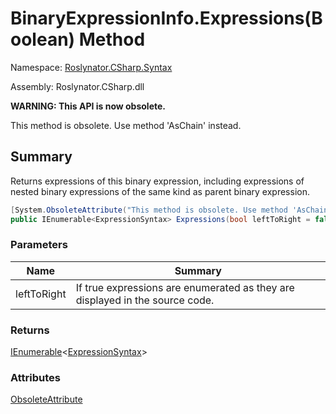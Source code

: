 # BinaryExpressionInfo\.Expressions\(Boolean\) Method

Namespace: [Roslynator.CSharp.Syntax](../../README.md)

Assembly: Roslynator\.CSharp\.dll

**WARNING: This API is now obsolete\.**

This method is obsolete\. Use method 'AsChain' instead\.

## Summary

Returns expressions of this binary expression, including expressions of nested binary expressions of the same kind as parent binary expression\.

```csharp
[System.ObsoleteAttribute("This method is obsolete. Use method 'AsChain' instead.")]
public IEnumerable<ExpressionSyntax> Expressions(bool leftToRight = false)
```

### Parameters

| Name | Summary |
| ---- | ------- |
| leftToRight | If true expressions are enumerated as they are displayed in the source code\. |

### Returns

[IEnumerable](https://docs.microsoft.com/en-us/dotnet/api/system.collections.generic.ienumerable-1)\<[ExpressionSyntax](https://docs.microsoft.com/en-us/dotnet/api/microsoft.codeanalysis.csharp.syntax.expressionsyntax)>

### Attributes

[ObsoleteAttribute](https://docs.microsoft.com/en-us/dotnet/api/system.obsoleteattribute)
